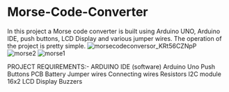 # Morse-Code-Converter
In this project a Morse code converter is built using Arduino UNO, Arduino IDE, push buttons, LCD Display and various jumper wires. The operation of the project is pretty simple.
![morsecodeconversor_KRt56CZNpP](https://github.com/zadkiel05/Morse-Code-Converter/assets/136728698/8841624d-7af6-400b-a364-bc119f37cf8d)
![morse2](https://github.com/zadkiel05/Morse-Code-Converter/assets/136728698/f6959048-0909-4bf8-aa69-7ca36fafa1e9)
![morse1](https://github.com/zadkiel05/Morse-Code-Converter/assets/136728698/5a2a920a-4025-4cff-9480-d5f59960f7ca)

PROJECT REQUIREMENTS:-
ARDUINO IDE (software)
Arduino Uno
Push Buttons
PCB
Battery
Jumper wires
Connecting wires
Resistors
I2C module
16x2 LCD Display
Buzzers

